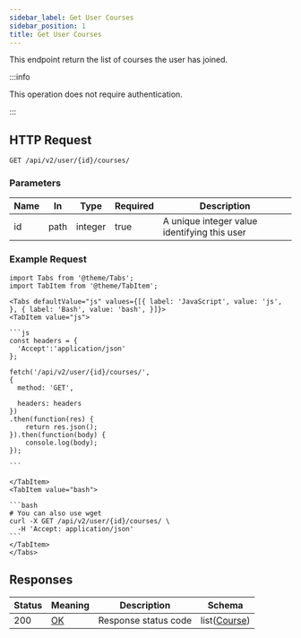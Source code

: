 ```yaml
---
sidebar_label: Get User Courses
sidebar_position: 1
title: Get User Courses
---
```


This endpoint return the list of courses the user has joined.

:::info

This operation does not require authentication.

:::

## HTTP Request

`GET /api/v2/user/{id}/courses/`

### Parameters

| Name | In   | Type    | Required | Description                                  |
|------|------|---------|----------|----------------------------------------------|
| id   | path | integer | true     | A unique integer value identifying this user |

### Example Request

````mdx-code-block
import Tabs from '@theme/Tabs';
import TabItem from '@theme/TabItem';

<Tabs defaultValue="js" values={[{ label: 'JavaScript', value: 'js', }, { label: 'Bash', value: 'bash', }]}>
<TabItem value="js">

```js
const headers = {
  'Accept':'application/json'
};

fetch('/api/v2/user/{id}/courses/',
{
  method: 'GET',

  headers: headers
})
.then(function(res) {
    return res.json();
}).then(function(body) {
    console.log(body);
});

```

</TabItem>
<TabItem value="bash">

```bash
# You can also use wget
curl -X GET /api/v2/user/{id}/courses/ \
  -H 'Accept: application/json'
```
</TabItem>
</Tabs>
````

## Responses

| Status | Meaning                                                 | Description          | Schema                                               |
|--------|---------------------------------------------------------|----------------------|------------------------------------------------------|
| 200    | [OK](https://tools.ietf.org/html/rfc7231#section-6.3.1) | Response status code | list([Course](/docs/apireference/v2/schemas/course)) |
